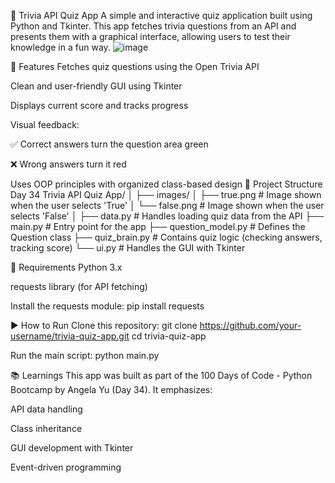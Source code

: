 🧠 Trivia API Quiz App
A simple and interactive quiz application built using Python and Tkinter. This app fetches trivia questions from an API and presents them with a graphical interface, allowing users to test their knowledge in a fun way.
![image](https://github.com/user-attachments/assets/3118c231-a450-43f2-ba50-8a50690f5a7c)

🚀 Features
Fetches quiz questions using the Open Trivia API

Clean and user-friendly GUI using Tkinter

Displays current score and tracks progress

Visual feedback:

✅ Correct answers turn the question area green

❌ Wrong answers turn it red

Uses OOP principles with organized class-based design
📁 Project Structure
Day 34 Trivia API Quiz App/
│
├── images/
│   ├── true.png         # Image shown when the user selects 'True'
│   └── false.png        # Image shown when the user selects 'False'
│
├── data.py              # Handles loading quiz data from the API
├── main.py              # Entry point for the app
├── question_model.py    # Defines the Question class
├── quiz_brain.py        # Contains quiz logic (checking answers, tracking score)
└── ui.py                # Handles the GUI with Tkinter

🔧 Requirements
Python 3.x

requests library (for API fetching)

Install the requests module:
pip install requests

▶️ How to Run
Clone this repository:
  git clone https://github.com/your-username/trivia-quiz-app.git
  cd trivia-quiz-app

Run the main script:
  python main.py

📚 Learnings
This app was built as part of the 100 Days of Code - Python Bootcamp by Angela Yu (Day 34). It emphasizes:

API data handling

Class inheritance

GUI development with Tkinter

Event-driven programming


